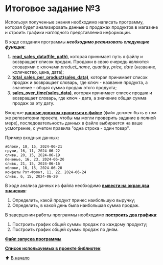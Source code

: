 # Итоговое задание №3

Используя полученные знания необходимо написать программу, которая будет анализировать данные о продажах продуктов в магазине и строить графики наглядного представления информации.

В ходе создания программы ***необходимо реализовать следующие функции***:
1. [**read_sales_data(file_path)**](functions/reading_data.py), которая принимает путь к файлу и возвращает список продаж. Продажи в свою очередь являются словарями с ключами *product_name, quantity, price, date* (название, количество, цена, дата);
2. [**total_sales_per_product(sales_data)**](functions/sales_by_product.py), которая принимает список продаж и возвращает словарь, где ключ - название продукта, а значение - общая сумма продаж этого продукта;
3. [**sales_over_time(sales_data)**](functions/sales_by_day.py), которая принимает список продаж и возвращает словарь, где ключ - дата, а значение общая сумма продаж за эту дату.

Входные [**данные должны храниться в файле**](sales_data.csv) (файл должен быть в том же репозитории проекта, чтобы мы могли проверить задание в полной мере), последовательность данных в файле выбирается на ваше усмотрение, с учетом правила "одна строка - один товар".

Пример входных данных:
```
яблоки, 10, 15, 2024-06-21
груши, 16, 11, 2024-06-22
сливы, 20, 15, 2024-06-19
печенье, 16, 23, 2024-06-20
сливы, 21, 15, 2024-06-16
яблоки, 16, 15, 2024-06-20
конфеты Рот-Фронт, 11, 22, 2024-06-24
сливы, 6, 15, 2024-06-20
```

В ходе анализа данных из файла необходимо [**вывести на экран два значения**](functions/outputting_data.py):
1. Определить, какой продукт принес наибольшую выручку;
2. Определить, в какой день была наибольшая сумма продаж.

В завершении работы программы необходимо [**построить два графика**](Графики.png):
1. Построить график общей суммы продаж по каждому продукту;
2. Построить график общей суммы продаж по дням.

[**Файл запуска программы**](main.py)

[**Список используемых в проекте библиотек**](requirements.txt)

:arrow_up: [В начало](#итоговое-задание-3)
